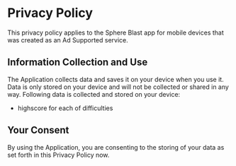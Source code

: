 # Privacy Policy
This privacy policy applies to the Sphere Blast app for mobile devices that was created as an Ad Supported service.
## Information Collection and Use
The Application collects data and saves it on your device when you use it. Data is only stored on your device and will not be collected or shared in any way. 
Following data is collected and stored on your device:
- highscore for each of difficulties
## Your Consent
By using the Application, you are consenting to the storing of your data as set forth in this Privacy Policy now.

